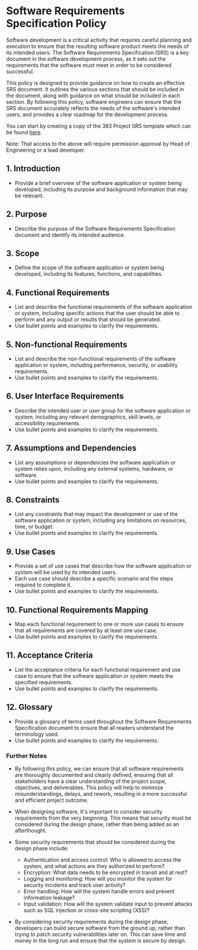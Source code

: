 # Software Requirements Specification Policy

Software development is a critical activity that requires careful planning and execution to ensure that the resulting software product meets the needs of its intended users. The Software Requirements Specification (SRS) is a key document in the software development process, as it sets out the requirements that the software must meet in order to be considered successful.

This policy is designed to provide guidance on how to create an effective SRS document. It outlines the various sections that should be included in the document, along with guidance on what should be included in each section. By following this policy, software engineers can ensure that the SRS document accurately reflects the needs of the software's intended users, and provides a clear roadmap for the development process.

You can start by creating a copy of the 383 Project SRS template which can be found [here](https://docs.google.com/document/d/19nqB44mCGkqrPqaw36W65zmzyJaBspB3r1XI2M6cdXU).

Note: That access to the above will require permission approval by Head of Engineering or a lead developer.

## 1. Introduction
- Provide a brief overview of the software application or system being developed, including its purpose and background information that may be relevant.

## 2. Purpose
- Describe the purpose of the Software Requirements Specification document and identify its intended audience.

## 3. Scope
- Define the scope of the software application or system being developed, including its features, functions, and capabilities.

## 4. Functional Requirements
- List and describe the functional requirements of the software application or system, including specific actions that the user should be able to perform and any output or results that should be generated.
- Use bullet points and examples to clarify the requirements.

## 5. Non-functional Requirements
- List and describe the non-functional requirements of the software application or system, including performance, security, or usability requirements.
- Use bullet points and examples to clarify the requirements.

## 6. User Interface Requirements
- Describe the intended user or user group for the software application or system, including any relevant demographics, skill levels, or accessibility requirements.
- Use bullet points and examples to clarify the requirements.

## 7. Assumptions and Dependencies
- List any assumptions or dependencies the software application or system relies upon, including any external systems, hardware, or software.
- Use bullet points and examples to clarify the requirements.

## 8. Constraints
- List any constraints that may impact the development or use of the software application or system, including any limitations on resources, time, or budget.
- Use bullet points and examples to clarify the requirements.

## 9. Use Cases
- Provide a set of use cases that describe how the software application or system will be used by its intended users.
- Each use case should describe a specific scenario and the steps required to complete it.
- Use bullet points and examples to clarify the requirements.

## 10. Functional Requirements Mapping
- Map each functional requirement to one or more use cases to ensure that all requirements are covered by at least one use case.
- Use bullet points and examples to clarify the requirements.

## 11. Acceptance Criteria
- List the acceptance criteria for each functional requirement and use case to ensure that the software application or system meets the specified requirements.
- Use bullet points and examples to clarify the requirements.

## 12. Glossary
- Provide a glossary of terms used throughout the Software Requirements Specification document to ensure that all readers understand the terminology used.
- Use bullet points and examples to clarify the requirements.

### Further Notes

- By following this policy, we can ensure that all software requirements are thoroughly documented and clearly defined, ensuring that all stakeholders have a clear understanding of the project scope, objectives, and deliverables. This policy will help to minimize misunderstandings, delays, and rework, resulting in a more successful and efficient project outcome.

- When designing software, it's important to consider security requirements from the very beginning. This means that security must be considered during the design phase, rather than being added as an afterthought.

- Some security requirements that should be considered during the design phase include:
   -  Authentication and access control: Who is allowed to access the system, and what actions are they authorized to perform?
   -  Encryption: What data needs to be encrypted in transit and at rest?
   -  Logging and monitoring: How will you monitor the system for security incidents and track user activity?
   -  Error handling: How will the system handle errors and prevent information leakage?
   -  Input validation: How will the system validate input to prevent attacks such as SQL injection or cross-site scripting (XSS)?

- By considering security requirements during the design phase, developers can build secure software from the ground up, rather than trying to patch security vulnerabilities later on. This can save time and money in the long run and ensure that the system is secure by design.

